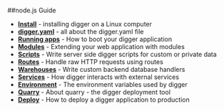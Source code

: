 ##node.js Guide

 * **[Install](/docs/node-install)** - installing digger on a Linux computer
 * **[digger.yaml](/docs/node-diggeryaml)** - all about the digger.yaml file
 * **[Running apps](/docs/node-run)** - How to boot your digger application
 * **[Modules](/docs/node-modules)** - Extending your web application with modules
 * **[Scripts](/docs/node-scripts)** - Write server side digger scripts for custom or private data
 * **[Routes](/docs/node-routes)** - Handle raw HTTP requests using routes
 * **[Warehouses](/docs/node-warehouses)** - Write custom backend database handlers
 * **[Services](/docs/node-services)** - How digger interacts with external services
 * **[Environment](/docs/node-environment)** - The environment variables used by digger
 * **[Quarry](/docs/node-quarry)** - About quarry - the digger deployment tool
 * **[Deploy](/docs/node-deploy)** - How to deploy a digger application to production
 